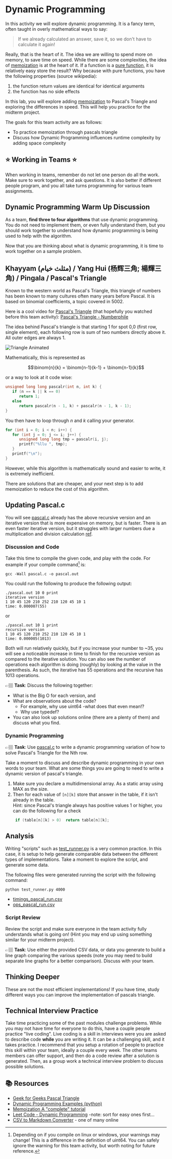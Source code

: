 # Dynamic Programming

In this activity we will explore dynamic programming. It is a fancy term, often taught in overly mathematical ways to say:

> If we already calculated an answer, save it, so we don't have to calculate it again!

Really, that is the heart of it. The idea we are willing to spend more on memory, to save time on speed. While there are some complexities, 
the idea of [memoization] is at the heart of it. If a function is a [pure function], it is relatively easy store the result? 
Why because with pure functions, you have the following properties (source wikipedia):

1. the function return values are identical for identical arguments 
2. the function has no side effects 

In this lab, you will explore adding [memoization] to Pascal's Triangle and exploring the differences
in speed. This will help you practice for the midterm project. 


The goals for this team activity are as follows:
* To practice memoization through pascals triangle 
* Discuss how Dynamic Programming influences runtime complexity by adding space complexity


## :star: Working in Teams :star:
When working in teams, remember do not let one person do all the work. Make sure to work together, and ask questions. It is also better if different people program, and you all take turns programming for various team assignments. 


## Dynamic Programming Warm Up Discussion

As a team, **find three to four algorithms** that use dynamic programming. You do not need to implement them, or even fully understand them, but you should work together to understand how dynamic programming is being used to help with the algorithm. 

Now that you are thinking about what is dynamic programming, it is time to work together on a sample problem.


## Khayyam (مثلث خیام) / Yang Hui (杨辉三角; 楊輝三角) / Pingala / Pascal's Triangle

Known to the western world as Pascal's Triangle, this triangle of numbers has been known to many cultures often many years before Pascal. It is based on binomial coefficients, a topic covered in 5002. 

Here is a cool video for [Pascal's Triangle] (that hopefully you watched before this team activity): [Pascal's Triangle - Numberphile]

The idea behind Pascal's triangle is that starting 1 for spot 0,0 (first row, single element), each following row is sum of two numbers directly above it. All outer edges are always 1. 

![Triangle Animated]

Mathematically, this is represented as 


$$\binom{n}{k} = \binom{n-1}{k-1} + \binom{n-1}{k}$$

or a way to look at it code wise:
```c
unsigned long long pascalr(int n, int k) {
   if (n == k || k == 0)
      return 1;
   else
      return pascalr(n - 1, k) + pascalr(n - 1, k - 1);
}
```

You then have to loop through $n$ and $k$ calling your generator. 
```c
for (int i = 0; i < n; i++) {
   for (int j = 0; j <= i; j++) {              
      unsigned long long tmp = pascalr(i, j);
      printf("%llu ", tmp);
   }
   printf("\n");
}
```

However, while this algorithm is mathematically sound and easier to write, it is extremely inefficient.

There are solutions that are cheaper, and your next step is to add memoization to reduce the cost of this algorithm. 

## Updating Pascal.c
You will see [pascal.c](pascal.c) already has the above recursive version and an iterative version that
is more expensive on memory, but is faster. There is an even faster iterative version, but it struggles with
larger numbers due a multiplication and division calculation [ref](https://en.wikipedia.org/wiki/Binomial_coefficient#In_programming_languages). 

### Discussion and Code 
Take this time to compile the given code, and play with the code. For example if your compile
command[^1^] is:

[^1^]: Depending on if you compile on linux or windows, your warnings may change! This is a difference
in the definition of uint64. You can safely ignore the warning for this team activity, but worth
noting for future reference.



```text
gcc -Wall pascal.c -o pascal.out
```

You could run the following to produce the following output:

```text
./pascal.out 10 0 print
iterative version
1 10 45 120 210 252 210 120 45 10 1 
time: 0.000007(55)
```

or

```text
./pascal.out 10 1 print
recursive version
1 10 45 120 210 252 210 120 45 10 1 
time: 0.000005(1013)
```

Both will run relatively quickly, but if you increase your number to ~35, you will see a noticeable increase in time to finish for the recursive version as compared to the iterative solution. You can also see the number of operations each algorithm is doing (roughly) by looking at the value in the parenthesis. As such, the iterative has 55 operations and the recursive has 1013 operations.

👉🏽 **Task**: Discuss the following together:
* What is the Big O for each version, and 
* What are observations about the code? 
  * For example, why use uint64 -what does that even mean!? 
  * Why use typedef? 
* You can also look up solutions online (there are a plenty of them) and discuss what you find.   



### Dynamic Programming
👉🏽 **Task**: Use [pascal.c](pascal.c) to write a dynamic programming variation of how to solve Pascal's Triangle for the Nth row.

Take a moment to discuss and describe dynamic programming in your own words to your team.  What are some things you are going to need to write a dynamic version of pascal's triangle. 

1. Make sure you declare a multidimensional array. As a static array using MAX as the size.
2. Then for each value of  `[n][k]` store that answer in the table, if it isn't already in the table.   
   Hint: since Pascal's triangle always has positive values 1 or higher, you can do the following for a check
   ```c
    if (table[n][k] > 0)  return table[n][k];
   ```

## Analysis

Writing "scripts" such as [test_runner.py](test_runner.py) is a very common practice. In this case, it is setup to help generate comparable data between the different types of implementations. Take a moment to explore the script, and generate some data. 

The following files were generated running the script with the following command:

```text
python test_runner.py 4000
```

* [timings_pascal_run.csv](timings_pascal_run.csv)
* [ops_pascal_run.csv](ops_pascal_run.csv)


### Script Review
Review the script and make sure everyone in the team activity fully understands what is going on! (Hint you may end up using something similar for your midterm project).

👉🏽 **Task**: Use either the provided CSV data, or data you generate to build a line graph comparing the various speeds (note you  may need to build separate line graphs for a better comparison). Discuss with your team. 


## Thinking Deeper
These are not the most efficient implementations! If you have time, study different ways you can improve the implementation of pascals triangle. 


## Technical Interview Practice
Take time practicing some of the past modules challenge problems. While you may not have time for everyone to do this, have a couple people practice "live coding". Live coding is a skill in interviews were you are asked to describe code **while** you are writing it. It can be a challenging skill, and it takes practice. I recommend that you setup a rotation of people to practice this skill within your team, ideally a couple every week. The other teams members can offer support, and then do a code review after a solution is generated. Then, as a group work a technical interview problem to discuss possible solutions.


## 📚 Resources
* [Geek for Geeks Pascal Triangle](https://www.geeksforgeeks.org/pascal-triangle/)
* [Dynamic Programming Examples (python)](https://www.makeuseof.com/dynamic-programming-tutorial/)
* [Memoization A "complete" tutorial](https://www.geeksforgeeks.org/what-is-memoization-a-complete-tutorial/)
* [Leet Code - Dynamic Programming](https://leetcode.com/tag/dynamic-programming/) -note: sort for easy ones first...
* [CSV to Markdown Converter](https://tableconvert.com/csv-to-markdown) - one of many online


[memoization]: https://en.wikipedia.org/wiki/Memoization
[pure function]: https://en.wikipedia.org/wiki/Pure_function
[Pascal's Triangle - Numberphile]: https://www.youtube.com/watch?v=0iMtlus-afo
[Pascal's Triangle]: https://en.wikipedia.org/wiki/Pascal%27s_triangle
[Triangle Animated]: https://upload.wikimedia.org/wikipedia/commons/0/0d/PascalTriangleAnimated2.gif
